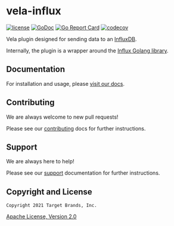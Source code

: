 # vela-influx

[![license](https://img.shields.io/crates/l/gl.svg)](../LICENSE)
[![GoDoc](https://godoc.org/github.com/go-vela/vela-influx?status.svg)](https://godoc.org/github.com/go-vela/vela-influx)
[![Go Report Card](https://goreportcard.com/badge/go-vela/vela-influx)](https://goreportcard.com/report/go-vela/vela-influx)
[![codecov](https://codecov.io/gh/go-vela/vela-influx/branch/main/graph/badge.svg)](https://codecov.io/gh/go-vela/vela-influx)

Vela plugin designed for sending data to an [InfluxDB](https://www.influxdata.com/).

Internally, the plugin is a wrapper around the [Influx Golang library](https://github.com/influxdata/influxdb1-client).

## Documentation

For installation and usage, please [visit our docs](https://go-vela.github.io/docs).

## Contributing

We are always welcome to new pull requests!

Please see our [contributing](CONTRIBUTING.md) docs for further instructions.

## Support

We are always here to help!

Please see our [support](SUPPORT.md) documentation for further instructions.

## Copyright and License

```
Copyright 2021 Target Brands, Inc.
```

[Apache License, Version 2.0](../LICENSE)
